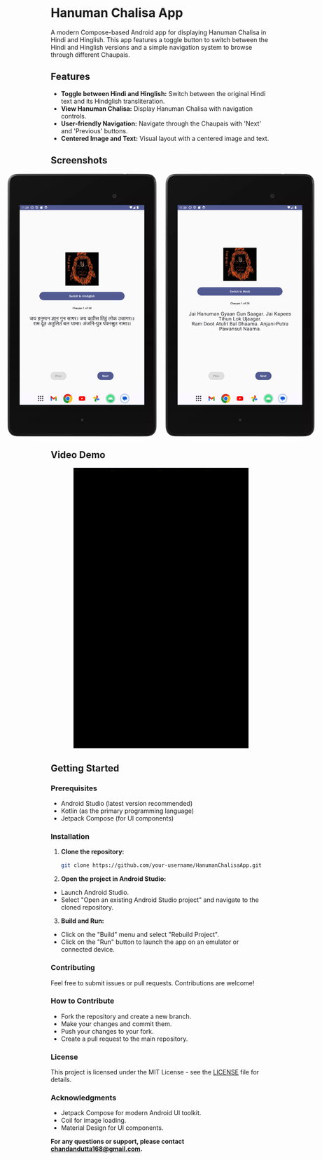 # Hanuman Chalisa App

A modern Compose-based Android app for displaying Hanuman Chalisa in Hindi and Hinglish. This app features a toggle button to switch between the Hindi and Hinglish versions and a simple navigation system to browse through different Chaupais.

## Features

- **Toggle between Hindi and Hinglish:** Switch between the original Hindi text and its Hindglish transliteration.
- **View Hanuman Chalisa:** Display Hanuman Chalisa with navigation controls.
- **User-friendly Navigation:** Navigate through the Chaupais with 'Next' and 'Previous' buttons.
- **Centered Image and Text:** Visual layout with a centered image and text.

## Screenshots

<!-- Images displayed side by side -->
<div style="display: flex; gap: 20px; justify-content: center;">
    <img src="images/image-1.png" alt="Home Screen" width="400" height="600">
    <img src="images/image-2.png" alt="Second Screenshot" width="400" height="600">
</div>

## Video Demo

<!-- Embed a video file from the images folder -->
<p align="center">
    <img src="images/image-3.gif" alt="Animated Demo" width="400">
</p>

## Getting Started

### Prerequisites

- Android Studio (latest version recommended)
- Kotlin (as the primary programming language)
- Jetpack Compose (for UI components)

### Installation

1. **Clone the repository:**
   ```bash
   git clone https://github.com/your-username/HanumanChalisaApp.git

2.  **Open the project in Android Studio:**
   
- Launch Android Studio.
- Select "Open an existing Android Studio project" and navigate to the cloned repository.

3. **Build and Run:**
   
- Click on the "Build" menu and select "Rebuild Project".
- Click on the "Run" button to launch the app on an emulator or connected device.

### Contributing
Feel free to submit issues or pull requests. Contributions are welcome!

### How to Contribute
- Fork the repository and create a new branch.
- Make your changes and commit them.
- Push your changes to your fork.
- Create a pull request to the main repository.
  
### License
This project is licensed under the MIT License - see the [LICENSE](LICENSE)
 file for details.

### Acknowledgments
- Jetpack Compose for modern Android UI toolkit.
- Coil for image loading.
- Material Design for UI components.

**For any questions or support, please contact chandandutta168@gmail.com.**
